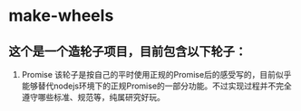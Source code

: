 # make-wheels

## 这个是一个造轮子项目，目前包含以下轮子：

1. Promise 该轮子是按自己的平时使用正规的Promise后的感受写的，目前似乎能够替代nodejs环境下的正规Promise的一部分功能。不过实现过程并不完全遵守哪些标准、规范等，纯属研究好玩。


